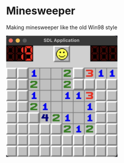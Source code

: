 # Minesweeper
Making minesweeper like the old Win98 style

<img src="/img/mine.jpg" alt="19 mines remaining" width="300">


